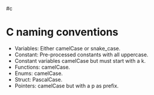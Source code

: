 #c
# C naming conventions

- Variables: Either camelCase or snake_case.
- Constant: Pre-processed constants with all uppercase.
- Constant variables camelCase but must start with a k.
- Functions: camelCase.
- Enums: camelCase.
- Struct: PascalCase.
- Pointers: camelCase but with a p as prefix.
